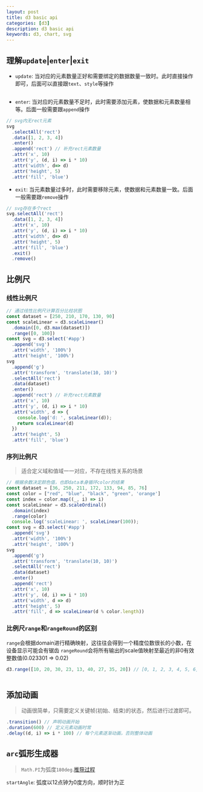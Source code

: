 ```yaml
---
layout: post
title: d3 basic api
categories: [d3]
description: d3 basic api
keywords: d3, chart, svg
---
```

## 理解`update`|`enter`|`exit`

* `update`: 当对应的元素数量正好和需要绑定的数据数量一致时。此时直接操作即可，后面可以直接跟`text`、`style`等操作

```javascript
```
* `enter`: 当对应的元素数量不足时，此时需要添加元素，使数据和元素数量相等。后面一般需要跟`append`操作

```javascript
// svg内无rect元素
svg
  .selectAll('rect')
  .data([1, 2, 3, 4])
  .enter()
  .append('rect') // 补充rect元素数量
  .attr('x', 10)
  .attr('y', (d, i) => i * 10)
  .attr('width', d=> d)
  .attr('height', 5)
  .attr('fill', 'blue')
```

* `exit`: 当元素数量过多时，此时需要移除元素，使数据和元素数量一致。后面一般需要跟`remove`操作

```javascript
// svg存在多个rect
svg.selectAll('rect')
  .data([1, 2, 3, 4])
  .attr('x', 10)
  .attr('y', (d, i) => i * 10)
  .attr('width', d=> d)
  .attr('height', 5)
  .attr('fill', 'blue')
  .exit()
  .remove()
```
## 比例尺

### 线性比例尺

```javascript
// 通过线性比例尺计算百分比柱状图
const dataset = [250, 210, 170, 130, 90]
const scaleLinear = d3.scaleLinear()
  .domain([0, d3.max(dataset)])
  .range([0, 100])
const svg = d3.select('#app')
  .append('svg')
  .attr('width', '100%')
  .attr('height', '100%')
svg
  .append('g')
  .attr('transform', 'translate(10, 10)')
  .selectAll('rect')
  .data(dataset)
  .enter()
  .append('rect') // 补充rect元素数量
  .attr('x', 10)
  .attr('y', (d, i) => i * 10)
  .attr('width', d => {
    console.log('d: ', scaleLinear(d));
    return scaleLinear(d)
  })
  .attr('height', 5)
  .attr('fill', 'blue')
```

### 序列比例尺

> 适合定义域和值域一一对应，不存在线性关系的场景

```javascript
// 根据余数决定颜色值，也即data本身循环color的结果
const dataset = [36, 250, 211, 172, 133, 94, 85, 76]
const color = ["red", "blue", "black", "green", 'orange']
const index = color.map((_, i) => i)
const scaleLinear = d3.scaleOrdinal()
  .domain(index)
  .range(color)
  console.log('scaleLinear: ', scaleLinear(100));
const svg = d3.select('#app')
  .append('svg')
  .attr('width', '100%')
  .attr('height', '100%')
svg
  .append('g')
  .attr('transform', 'translate(10, 10)')
  .selectAll('rect')
  .data(dataset)
  .enter()
  .append('rect')
  .attr('x', 10)
  .attr('y', (d, i) => i * 10)
  .attr('width', d => d)
  .attr('height', 5)
  .attr('fill', d => scaleLinear(d % color.length))
```
### 比例尺`range`和`rangeRound`的区别

`range`会根据domain进行精确映射，这往往会得到一个精度位数很长的小数，在设备显示可能会有锯齿
`rangeRound`会将所有输出的scale值映射至最近的非0有效整数值(0.023301 => 0.02)

```javascript
d3.range([10, 20, 30, 23, 13, 40, 27, 35, 20]) // [0, 1, 2, 3, 4, 5, 6, 7, 8]
```

```javascript
```

## 添加动画

> 动画很简单，只需要定义关键帧(初始、结束)的状态，然后进行过渡即可。

```javascript
.transition() // 声明动画开始
.duration(600) // 定义元素动画时常
.delay((d, i) => i * 100) // 每个元素逐渐动画，否则整体动画
```

## `arc`弧形生成器

> `Math.PI`为弧度`180deg`.[推导过程](../../../math/2022-02-11-radian.md)

`startAngle`: 弧度以12点钟为0度方向，顺时针为正

```javascript
```

```javascript

```
```javascript

```

```javascript

```

